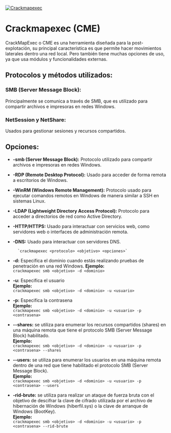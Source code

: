 [![Crackmapexec](https://www.kali.org/tools/crackmapexec/images/crackmapexec-logo.svg "Crackmapexec")](https://www.kali.org/tools/crackmapexec/images/crackmapexec-logo.svg "Crackmapexec")  
# Crackmapexec (CME)
CrackMapExec o CME es una herramienta diseñada para la post-explotación, su principal característica es que permite hacer movimientos laterales dentro una red local. Pero también tiene muchas opciones de uso, ya que usa módulos y funcionalidades externas.  

## Protocolos y métodos utilizados:

### SMB (Server Message Block):  
Principalmente se comunica a través de SMB, que es utilizado para compartir archivos e impresoras en redes Windows.  
### NetSession y NetShare:  
Usados para gestionar sesiones y recursos compartidos.  

## Opciones:  

- **-smb (Server Message Block):** Protocolo utilizado para compartir archivos e impresoras en redes Windows.  
- **-RDP (Remote Desktop Protocol):** Usado para acceder de forma remota a escritorios de Windows.  
- **-WinRM (Windows Remote Management):** Protocolo usado para ejecutar comandos remotos en Windows de manera similar a SSH en sistemas Linux.  
- **-LDAP (Lightweight Directory Access Protocol):** Protocolo para acceder a directorios de red como Active Directory.  
- **-HTTP/HTTPS:** Usado para interactuar con servicios web, como servidores web o interfaces de administración remota.  
- **-DNS:** Usado para interactuar con servidores DNS.  

        `crackmapexec <protocolo> <objetivo> <opciones>`  

- **-d:** Especifica el dominio cuando estás realizando pruebas de penetración en una red Windows. 
**Ejemplo:**  
        `crackmapexec smb <objetivo> -d <dominio>`  

- **-u:** Especifica el usuario  
**Ejemplo:**  
        `crackmapexec smb <objetivo> -d <dominio> -u <usuario>`  

- **-p:** Especifica la contrasena  
**Ejemplo:**  
        `crackmapexec smb <objetivo> -d <dominio> -u <usuario> -p <contrasena>` 

- **--shares:** se utiliza para enumerar los recursos compartidos (shares) en una máquina remota que tiene el protocolo SMB (Server Message Block) habilitado.  
**Ejemplo:**  
        `crackmapexec smb <objetivo> -d <dominio> -u <usuario> -p <contrasena> --shares` 

- **--users:** se utiliza para enumerar los usuarios en una máquina remota dentro de una red que tiene habilitado el protocolo SMB (Server Message Block).  
**Ejemplo:**  
        `crackmapexec smb <objetivo> -d <dominio> -u <usuario> -p <contrasena> --users`  

- **-rid-brute:** se utiliza para realizar un ataque de fuerza bruta con el objetivo de descifrar la clave de cifrado utilizada por el archivo de hibernación de Windows (hiberfil.sys) o la clave de arranque de Windows (BootKey).  
**Ejemplo:**  
        `crackmapexec smb <objetivo> -d <dominio> -u <usuario> -p <contrasena> --rid-brute` 